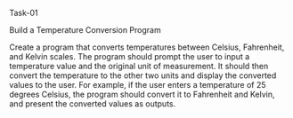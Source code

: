 Task-01

Build a Temperature Conversion Program

Create a program that converts temperatures between Celsius, Fahrenheit, and Kelvin scales. 
The program should prompt the user to input a temperature value and the original unit of measurement. 
It should then convert the temperature to the other two units and display the converted values to the user. 
For example, if the user enters a temperature of 25 degrees Celsius, the program should convert it to Fahrenheit and Kelvin, and present the converted values as outputs.
